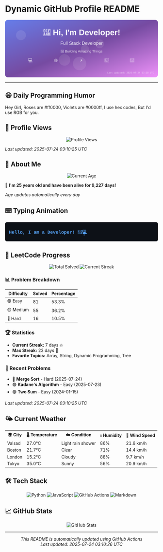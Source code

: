 # Dynamic GitHub Profile README

<!-- HEADER-START -->
<p align="center">
    <img src="./assets/header.svg" alt="Profile Header" />
</p>

---

<!-- HEADER-END -->

<!-- QUOTES-START -->
## 😄 Daily Programming Humor

Hey Girl,
Roses are #ff0000,
Violets are #0000ff,
I use hex codes,
But I'd use RGB for you.

<!-- QUOTES-END -->

<!-- VISITOR-COUNTER-START -->
## 👀 Profile Views

<p align="center">
    <img src="https://img.shields.io/badge/Profile%20Views-39-blue?style=for-the-badge&logo=eye&logoColor=white" alt="Profile Views">
</p>

*Last updated: 2025-07-24 03:10:25 UTC*

<!-- VISITOR-COUNTER-END -->

<!-- AGE-START -->
## 🎂 About Me

<p align="center">
    <img src="https://img.shields.io/badge/Age-25%20years%203%20months%205%20days-brightgreen?style=for-the-badge&logo=calendar&logoColor=white" alt="Current Age">
</p>

**🌟 I'm 25 years old and have been alive for 9,227 days!**

*Age updates automatically every day*

<!-- AGE-END -->

<!-- TYPING-ANIMATION-START -->
## ⌨️ Typing Animation

<p align="center">
    <img src="./assets/typing_animation.svg" alt="Typing Animation" />
</p>

<!-- TYPING-ANIMATION-END -->

<!-- LEETCODE-START -->
## 🧩 LeetCode Progress

<p align="center">
    <img src="https://img.shields.io/badge/Total%20Solved-152-brightgreen?style=for-the-badge&logo=leetcode&logoColor=white" alt="Total Solved">
    <img src="https://img.shields.io/badge/Current%20Streak-7%20days-orange?style=for-the-badge&logo=fire&logoColor=white" alt="Current Streak">
</p>

### 📊 Problem Breakdown

| Difficulty | Solved | Percentage |
|------------|--------|------------|
| 🟢 Easy | 81 | 53.3% |
| 🟡 Medium | 55 | 36.2% |
| 🔴 Hard | 16 | 10.5% |

### 🏆 Statistics
- **Current Streak:** 7 days 🔥
- **Max Streak:** 23 days 🏅
- **Favorite Topics:** Array, String, Dynamic Programming, Tree

### 📝 Recent Problems
- 🔴 **Merge Sort** - Hard (2025-07-24)
- 🟢 **Kadane's Algorithm** - Easy (2025-07-23)
- 🟢 **Two Sum** - Easy (2024-01-15)

*Last updated: 2025-07-24 03:10:25 UTC*

<!-- LEETCODE-END -->

<!-- WEATHER-START -->
## 🌤️ Current Weather

<table>
<tr>
    <th>🌍 City</th>
    <th>🌡️ Temperature</th>
    <th>☁️ Condition</th>
    <th>💧 Humidity</th>
    <th>💨 Wind Speed</th>
</tr>
<tr>
    <td>Valsad</td>
    <td>27.0°C</td>
    <td>Light rain shower</td>
    <td>86%</td>
    <td>21.6 km/h</td>
</tr>
<tr>
    <td>Boston</td>
    <td>21.7°C</td>
    <td>Clear</td>
    <td>71%</td>
    <td>14.4 km/h</td>
</tr>
<tr>
    <td>London</td>
    <td>15.2°C</td>
    <td>Cloudy</td>
    <td>88%</td>
    <td>9.7 km/h</td>
</tr>
<tr>
    <td>Tokyo</td>
    <td>35.0°C</td>
    <td>Sunny</td>
    <td>56%</td>
    <td>20.9 km/h</td>
</tr>
</table>
<!-- WEATHER-END -->

## 🛠️ Tech Stack

<p align="center">
    <img src="https://img.shields.io/badge/Python-3776AB?style=for-the-badge&logo=python&logoColor=white" alt="Python">
    <img src="https://img.shields.io/badge/JavaScript-F7DF1E?style=for-the-badge&logo=javascript&logoColor=black" alt="JavaScript">
    <img src="https://img.shields.io/badge/GitHub%20Actions-2088FF?style=for-the-badge&logo=github-actions&logoColor=white" alt="GitHub Actions">
    <img src="https://img.shields.io/badge/Markdown-000000?style=for-the-badge&logo=markdown&logoColor=white" alt="Markdown">
</p>

## 📈 GitHub Stats

<p align="center">
    <img src="https://github-readme-stats.vercel.app/api?username=ambicuity&show_icons=true&theme=radical" alt="GitHub Stats">
</p>

---

<p align="center">
    <i>This README is automatically updated using GitHub Actions</i><br>
    <i>Last updated: 2025-07-24 03:10:26 UTC</i>
</p>

